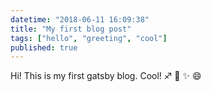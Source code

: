 ```yaml
---
datetime: "2018-06-11 16:09:38"
title: "My first blog post"
tags: ["hello", "greeting", "cool"]
published: true
---
```


Hi! This is my first gatsby blog. Cool! :sagittarius: :1st_place_medal: :sparkles:
:smile:

